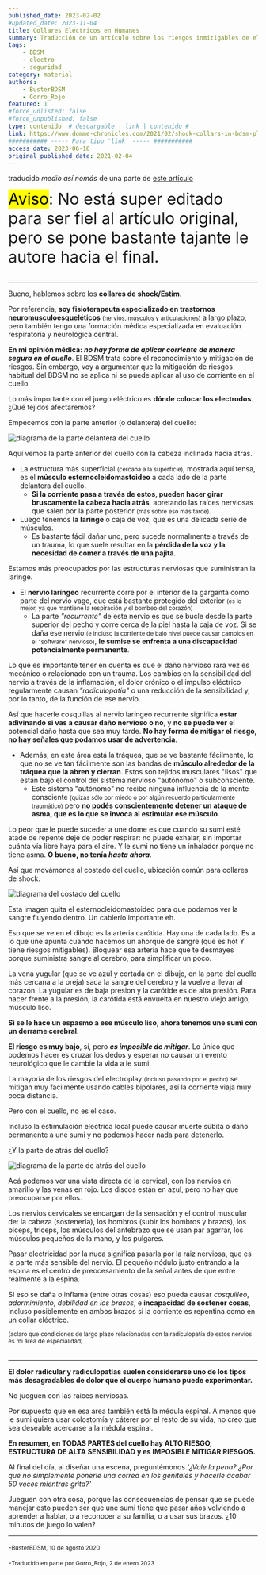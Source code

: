 ```yaml
---
published_date: 2023-02-02
#updated_date: 2023-11-04
title: Collares Eléctricos en Humanes
summary: Traducción de un artículo sobre los riesgos inmitigables de electrocutar el cuello.
tags:
    - BDSM
    - electro
    - seguridad
category: material
authors:
    - BusterBDSM
    - Gorro_Rojo
featured: 1
#force_unlisted: false
#force_unpublished: false
type: contenido  # descargable | link | contenido #
link: https://www.domme-chronicles.com/2021/02/shock-collars-in-bdsm-play-are-they-safe
########### ----- Para tipo 'link' ----- ###########
access_date: 2023-06-16
original_published_date: 2021-02-04
---
```

<script>
    import frente from '$lib/posts/media/collares-electricos/1.png'
    import costado from '$lib/posts/media/collares-electricos/2.png'
    import atras from '$lib/posts/media/collares-electricos/3.png'
</script>

traducido *medio así nomás* de una parte de [este artículo](https://www.domme-chronicles.com/2021-02/shock-collars-in-bdsm-play-are-they-safe)

<small style="font-size: 2rem;"><mark>Aviso</mark>: No está super editado para ser fiel al artículo original, pero se pone bastante tajante le autore hacia el final.</small>
<br/>
<br/>


---
Bueno, hablemos sobre los **collares de shock/Estim**.

Por referencia, **soy fisioterapeuta especializado en trastornos neuromusculoesqueléticos** <small>(nervios, músculos y articulaciones)</small> a largo plazo, pero también tengo una formación médica especializada en evaluación respiratoria y neurológica central.

**En mi opinión médica: _no hay forma de aplicar corriente de manera segura en el cuello_**. El BDSM trata sobre el reconocimiento y mitigación de riesgos. Sin embargo, voy a argumentar que la mitigación de riesgos habitual del BDSM no se aplica ni se puede aplicar al uso de corriente en el cuello.

Lo más importante con el juego eléctrico es **dónde colocar los electrodos**. ¿Qué tejidos afectaremos?

Empecemos con la parte anterior (o delantera) del cuello:

![diagrama de la parte delantera del cuello]({frente})


Aquí vemos la parte anterior del cuello con la cabeza inclinada hacia atrás. 

- La estructura más superficial <small>(cercana a la superficie)</small>, mostrada aquí tensa, es el **músculo esternocleidomastoideo** a cada lado de la parte delantera del cuello.
  - **Si la corriente pasa a través de estos, pueden hacer girar bruscamente la cabeza hacia atrás**, apretando las raíces nerviosas que salen por la parte posterior <small>(más sobre eso más tarde)</small>. 
- Luego tenemos **la laringe** o caja de voz, que es una delicada serie de músculos.
  - Es bastante fácil dañar uno, pero sucede normalmente a través de un trauma, lo que suele resultar en la **pérdida de la voz y la necesidad de comer a través de una pajita**.

Estamos más preocupados por las estructuras nerviosas que suministran la laringe. 

- El **nervio laríngeo** recurrente corre por el interior de la garganta como parte del nervio vago, que está bastante protegido del exterior <small>(es lo mejor, ya que mantiene la respiración y el bombeo del corazón)</small>
  - La parte *"recurrente"* de este nervio es que se bucle desde la parte superior del pecho y corre cerca de la piel hasta la caja de voz. Si se daña ese nervio <small>(e incluso la corriente de bajo nivel puede causar cambios en el "software" nervioso)</small>, **le sumise se enfrenta a una discapacidad potencialmente permanente**.

Lo que es importante tener en cuenta es que el daño nervioso rara vez es mecánico o relacionado con un trauma. Los cambios en la sensibilidad del nervio a través de la inflamación, el dolor crónico o el impulso eléctrico regularmente causan *"radiculopatía"* o una reducción de la sensibilidad y, por lo tanto, de la función de ese nervio.

Así que hacerle cosquillas al nervio laríngeo recurrente significa **estar adivinando si vas a causar daño nervioso o no**, y **no se puede ver** el potencial daño hasta que sea muy tarde. **No hay forma de mitigar el riesgo, no hay señales que podamos usar de advertencia**.

- Además, en este área está la tráquea, que se ve bastante fácilmente, lo que no se ve tan fácilmente son las bandas de **músculo alrededor de la tráquea que la abren y cierran**. Estos son tejidos musculares "lisos" que están bajo el control del sistema nervioso "autónomo" o subconsciente.
  - Este sistema "autónomo" no recibe ninguna influencia de la mente consciente <small>(quizás sólo por miedo o por algún recuerdo particularmente traumático)</small> pero **no podés conscientemente detener un ataque de asma, que es lo que se invoca al estimular ese músculo**.

Lo peor que le puede suceder a une dome es que cuando su sumi esté atade de repente deje de poder respirar: no puede exhalar, sin importar cuánta vía libre haya para el aire. Y le sumi no tiene un inhalador porque no tiene asma. **O bueno, no tenía _hasta ahora_**.

Así que movámonos al costado del cuello, ubicación común para collares de shock.

![diagrama del costado del cuello]({costado})

Esta imagen quita el esternocleidomastoideo para que podamos ver la sangre fluyendo dentro. Un cablerío importante eh.

Eso que se ve en el dibujo es la arteria carótida. Hay una de cada lado. Es a lo que une apunta cuando hacemos un ahorque de sangre (que es hot Y tiene riesgos mitigables). Bloquear esa arteria hace que te desmayes porque suministra sangre al cerebro, para simplificar un poco.

La vena yugular (que se ve azul y cortada en el dibujo, en la parte del cuello más cercana a la oreja) saca la sangre del cerebro y la vuelve a llevar al corazón. La yugular es de baja presion y la carótide es de alta presión. Para hacer frente a la presión, la carótida está envuelta en nuestro viejo amigo, músculo liso.

**Si se le hace un espasmo a ese músculo liso, ahora tenemos une sumi con un derrame cerebral**. 

**El riesgo es muy bajo**, sí, pero **_es imposible de mitigar_**. Lo único que podemos hacer es cruzar los dedos y esperar no causar un evento neurológico que le cambie la vida a le sumi.

La mayoría de los riesgos del electroplay <small>(incluso pasando por el pecho)</small> se mitigan muy facilmente usando cables bipolares, así la corriente viaja muy poca distancia.

Pero con el cuello, no es el caso.

Incluso la estimulación electrica local puede causar muerte súbita o daño permanente a une sumi y no podemos hacer nada para detenerlo.

¿Y la parte de atrás del cuello?

![diagrama de la parte de atrás del cuello]({atras})

Acá podemos ver una vista directa de la cervical, con los nervios en amarillo y las venas en rojo. Los discos están en azul, pero no hay que preocuparse por ellos.

Los nervios cervicales se encargan de la sensación y el control muscular de: la cabeza (sostenerla), los hombros (subir los hombros y brazos), los biceps, triceps, los músculos del antebrazo que se usan par agarrar, los músculos pequeños de la mano, y los pulgares.
  
Pasar electricidad por la nuca significa pasarla por la raiz nerviosa, que es la parte más sensible del nervio. El pequeño nódulo justo entrando a la espina es el centro de preocesamiento de la señal antes de que entre realmente a la espina.

Si eso se daña o inflama (entre otras cosas) eso pueda causar _cosquilleo_, _adormimiento_, _debilidad en los brasos_, e **incapacidad de sostener cosas**, incluso posiblemente en ambos brazos si la corriente es repentina como en un collar eléctrico.

<small>(aclaro que condiciones de largo plazo relacionadas con la radiculopatía de estos nervios es mi área de especialidad)</small>
<br/>
<br/>

---

**El dolor radicular y radiculopatías suelen considerarse uno de los tipos más desagradables de dolor que el cuerpo humano puede experimentar.**

No jueguen con las raices nerviosas.

Por supuesto que en esa area también está la médula espinal. A menos que le sumi quiera usar colostomía y cáterer por el resto de su vida, no creo que sea deseable acercarse a la médula espinal.

**En resumen, en TODAS PARTES del cuello hay ALTO RIESGO, ESTRUCTURA DE ALTA SENSIBILIDAD y es IMPOSIBLE MITIGAR RIESGOS.**

Al final del día, al diseñar una escena, preguntémonos *'¿Vale la pena? ¿Por qué no simplemente ponerle una correa en los genitales y hacerle acabar 50 veces mientras grita?'*

Jueguen con otra cosa, porque las consecuencias de pensar que se puede manejar esto pueden ser que une sumi tiene que pasar años volviendo a aprender a hablar, o a reconocer a su familia, o a usar sus brazos. ¿10 minutos de juego lo valen?

---

-<small>BusterBDSM, 10 de agosto 2020</small>

-<small>Traducido en parte por Gorro_Rojo, 2 de enero 2023</small>
